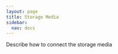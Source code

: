 ```yaml
---
layout: page
title: Storage Media
sidebar:
  nav: docs
---
```


Describe how to connect the storage media
